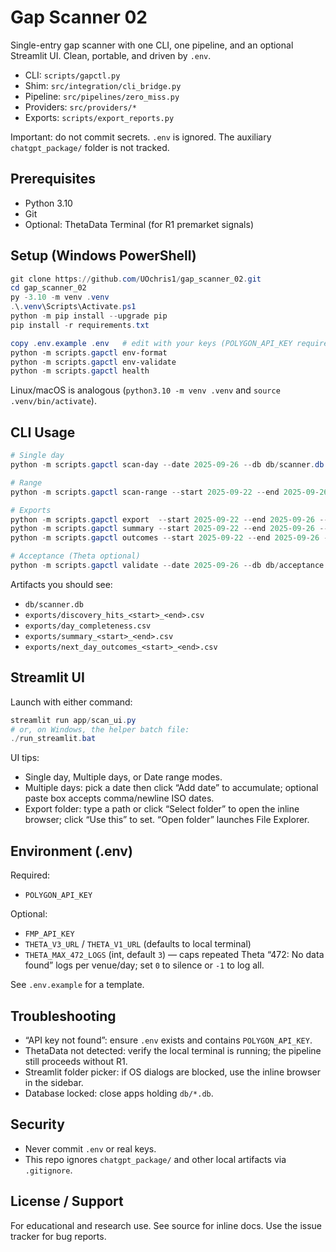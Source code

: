 # Gap Scanner 02

Single-entry gap scanner with one CLI, one pipeline, and an optional Streamlit UI. Clean, portable, and driven by `.env`.

- CLI: `scripts/gapctl.py`
- Shim: `src/integration/cli_bridge.py`
- Pipeline: `src/pipelines/zero_miss.py`
- Providers: `src/providers/*`
- Exports: `scripts/export_reports.py`

Important: do not commit secrets. `.env` is ignored. The auxiliary `chatgpt_package/` folder is not tracked.

## Prerequisites

- Python 3.10
- Git
- Optional: ThetaData Terminal (for R1 premarket signals)

## Setup (Windows PowerShell)

```powershell
git clone https://github.com/UOchris1/gap_scanner_02.git
cd gap_scanner_02
py -3.10 -m venv .venv
.\.venv\Scripts\Activate.ps1
python -m pip install --upgrade pip
pip install -r requirements.txt

copy .env.example .env   # edit with your keys (POLYGON_API_KEY required)
python -m scripts.gapctl env-format
python -m scripts.gapctl env-validate
python -m scripts.gapctl health
```

Linux/macOS is analogous (`python3.10 -m venv .venv` and `source .venv/bin/activate`).

## CLI Usage

```powershell
# Single day
python -m scripts.gapctl scan-day --date 2025-09-26 --db db/scanner.db

# Range
python -m scripts.gapctl scan-range --start 2025-09-22 --end 2025-09-26 --db db/scanner.db

# Exports
python -m scripts.gapctl export  --start 2025-09-22 --end 2025-09-26 --db db/scanner.db --out exports
python -m scripts.gapctl summary --start 2025-09-22 --end 2025-09-26 --db db/scanner.db --out exports
python -m scripts.gapctl outcomes --start 2025-09-22 --end 2025-09-26 --db db/scanner.db --out exports

# Acceptance (Theta optional)
python -m scripts.gapctl validate --date 2025-09-26 --db db/acceptance.db
```

Artifacts you should see:

- `db/scanner.db`
- `exports/discovery_hits_<start>_<end>.csv`
- `exports/day_completeness.csv`
- `exports/summary_<start>_<end>.csv`
- `exports/next_day_outcomes_<start>_<end>.csv`

## Streamlit UI

Launch with either command:

```powershell
streamlit run app/scan_ui.py
# or, on Windows, the helper batch file:
./run_streamlit.bat
```

UI tips:

- Single day, Multiple days, or Date range modes.
- Multiple days: pick a date then click “Add date” to accumulate; optional paste box accepts comma/newline ISO dates.
- Export folder: type a path or click “Select folder” to open the inline browser; click “Use this” to set. “Open folder” launches File Explorer.

## Environment (.env)

Required:

- `POLYGON_API_KEY`

Optional:

- `FMP_API_KEY`
- `THETA_V3_URL` / `THETA_V1_URL` (defaults to local terminal)
- `THETA_MAX_472_LOGS` (int, default `3`) — caps repeated Theta “472: No data found” logs per venue/day; set `0` to silence or `-1` to log all.

See `.env.example` for a template.

## Troubleshooting

- “API key not found”: ensure `.env` exists and contains `POLYGON_API_KEY`.
- ThetaData not detected: verify the local terminal is running; the pipeline still proceeds without R1.
- Streamlit folder picker: if OS dialogs are blocked, use the inline browser in the sidebar.
- Database locked: close apps holding `db/*.db`.

## Security

- Never commit `.env` or real keys.
- This repo ignores `chatgpt_package/` and other local artifacts via `.gitignore`.

## License / Support

For educational and research use. See source for inline docs. Use the issue tracker for bug reports.

